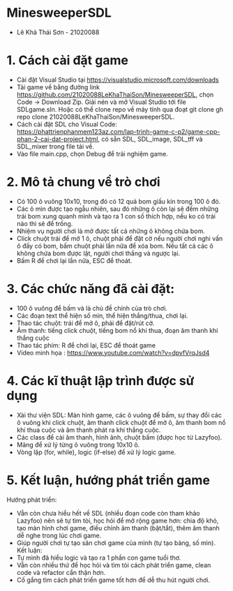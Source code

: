 # MinesweeperSDL
- Lê Khả Thái Sơn - 21020088
# 1. Cách cài đặt game
- Cài đặt Visual Studio tại https://visualstudio.microsoft.com/downloads
- Tải game về bằng đường link https://github.com/21020088LeKhaThaiSon/MinesweeperSDL, chọn Code -> Download Zip. Giải nén và mở Visual Studio tới file SDLgame.sln.
  Hoặc có thể clone repo về máy tính qua đoạt git clone gh repo clone 21020088LeKhaThaiSon/MinesweeperSDL.
- Cách cài đặt SDL cho Visual Code: https://phattrienphanmem123az.com/lap-trinh-game-c-p2/game-cpp-phan-2-cai-dat-project.html, có sẵn SDL, SDL_image, SDL_tff và SDL_mixer trong file tải về.
- Vào file main.cpp, chọn Debug để trải nghiệm game.
# 2. Mô tả chung về trò chơi
- Có 100 ô vuông 10x10, trong đó có 12 quả bom giấu kín trong 100 ô đó.
- Các ô mìn được tạo ngẫu nhiên, sau đó những ô còn lại sẽ đếm những trái bom xung quanh mình và tạo ra 1 con số thích hợp, nếu ko có trái nào thì sẽ để trống.
- Nhiệm vụ người chơi là mở được tất cả những ô không chứa bom.
- Click chuột trái để mở 1 ô, chuột phải để đặt cờ nếu người chơi nghi vấn ô đấy có bom, bấm chuột phải lần nữa để xóa bom. Nếu tất cả các ô không chứa bom được lật, người chơi thắng và ngược lại.
- Bấm R để chơi lại lần nữa, ESC để thoát.
# 3. Các chức năng đã cài đặt:
- 100 ô vuông để bấm và là chủ đề chính của trò chơi.
- Các đoạn text thể hiện số mìn, thể hiện thắng/thua, chơi lại.
- Thao tác chuột: trái để mở ô, phải để đặt/rút cờ.
- Âm thanh: tiếng click chuột, tiếng bom nổ khi thua, đoạn âm thanh khi thắng cuộc
- Thao tác phím: R để chơi lại, ESC để thoát game
- Video minh họa : https://www.youtube.com/watch?v=dpvfVrqJsd4
# 4. Các kĩ thuật lập trình được sử dụng
- Xài thư viện SDL: Màn hình game, các ô vuông để bấm, sự thay đổi các ô vuông khi click chuột, âm thanh click chuột để mở ô, âm thanh bom nổ khi thua cuộc và âm thanh phát ra khi thắng cuộc.
- Các class để cài âm thanh, hình ảnh, chuột bấm (được học từ Lazyfoo).
- Mảng để xử lý từng ô vuông trong 10x10 ô.
- Vòng lặp (for, while), logic (if-else) để xử lý logic game.
# 5. Kết luận, hướng phát triển game
Hướng phát triển:
- Vẫn còn chưa hiểu hết về SDL (nhiều đoạn code còn tham khảo Lazyfoo) nên sẽ tự tìm tòi, học hỏi để mở rộng game hơn: chia độ khó, tạo màn hình chơi game, điều chỉnh âm thanh (bật/tắt), thêm âm thanh dễ nghe trong lúc chơi game.
- Giúp người chơi tự tạo sân chơi game của mình (tự tạo bảng, số mìn).
Kết luận:
- Tự mình đã hiểu logic và tạo ra 1 phần con game tuổi thơ.
- Vẫn còn nhiều thứ để học hỏi và tìm tòi cách phát triển game, clean code và refactor cẩn thận hơn.
- Cố gắng tìm cách phát triển game tốt hơn để dễ thu hút người chơi.
